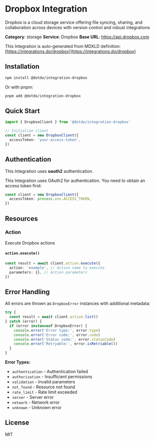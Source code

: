 # Dropbox Integration

Dropbox is a cloud storage service offering file syncing, sharing, and collaboration across devices with version control and robust integrations

**Category**: storage
**Service**: Dropbox
**Base URL**: https://api.dropbox.com

This Integration is auto-generated from MDXLD definition: [https://integrations.do/dropbox](https://integrations.do/dropbox)

## Installation

```bash
npm install @dotdo/integration-dropbox
```

Or with pnpm:

```bash
pnpm add @dotdo/integration-dropbox
```

## Quick Start

```typescript
import { DropboxClient } from '@dotdo/integration-dropbox'

// Initialize client
const client = new DropboxClient({
  accessToken: 'your-access-token',
})
```

## Authentication

This Integration uses **oauth2** authentication.

This Integration uses OAuth2 for authentication. You need to obtain an access token first:

```typescript
const client = new DropboxClient({
  accessToken: process.env.ACCESS_TOKEN,
})
```

## Resources

### Action

Execute Dropbox actions

#### `action.execute()`

```typescript
const result = await client.action.execute({
  action: 'example', // Action name to execute
  parameters: {}, // Action parameters
})
```

## Error Handling

All errors are thrown as `DropboxError` instances with additional metadata:

```typescript
try {
  const result = await client.action.list()
} catch (error) {
  if (error instanceof DropboxError) {
    console.error('Error type:', error.type)
    console.error('Error code:', error.code)
    console.error('Status code:', error.statusCode)
    console.error('Retryable:', error.isRetriable())
  }
}
```

**Error Types:**

- `authentication` - Authentication failed
- `authorization` - Insufficient permissions
- `validation` - Invalid parameters
- `not_found` - Resource not found
- `rate_limit` - Rate limit exceeded
- `server` - Server error
- `network` - Network error
- `unknown` - Unknown error

## License

MIT
